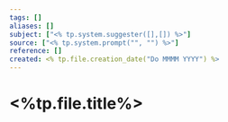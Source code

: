 ```yaml
---
tags: []
aliases: []
subject: ["<% tp.system.suggester([],[]) %>"]
source: ["<% tp.system.prompt("", "") %>"]
reference: []
created: <% tp.file.creation_date("Do MMMM YYYY") %>
---
```


# <%tp.file.title%>